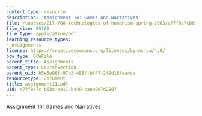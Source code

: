 ```yaml
---
content_type: resource
description: 'Assignment 14: Games and Narratives'
file: /courses/21l-708-technologies-of-humanism-spring-2003/e7ff8e7cb63cea11b440caea907d2807_assignment11.pdf
file_size: 85160
file_type: application/pdf
learning_resource_types:
- Assignments
license: https://creativecommons.org/licenses/by-nc-sa/4.0/
ocw_type: OCWFile
parent_title: Assignments
parent_type: CourseSection
parent_uid: b5e5e98f-97b3-488f-bf47-2f9d18fea4ca
resourcetype: Document
title: assignment11.pdf
uid: e7ff8e7c-b63c-ea11-b440-caea907d2807
---
```

Assignment 14: Games and Narratives